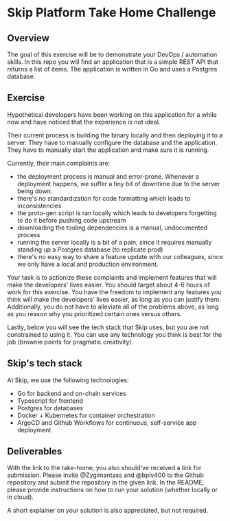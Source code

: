 # Skip Platform Take Home Challenge

## Overview

The goal of this exercise will be to demonstrate your DevOps / automation skills. In this repo you will find
an application that is a simple REST API that returns a list of items. The application is written in Go and 
uses a Postgres database.

## Exercise

Hypothetical developers have been working on this application for a while now and have noticed that the experience 
is not ideal.

Their current process is building the binary locally and then deploying it to a server. They have to manually
configure the database and the application. They have to manually start the application and make sure it is running.

Currently, their main complaints are:
* the deployment process is manual and error-prone. Whenever a deployment happens, we suffer a tiny bit of downtime due to the server being down.
* there's no standardization for code formatting which leads to inconsistencies
* the proto-gen script is ran locally which leads to developers forgetting to do it before pushing code upstream
* downloading the tooling dependencies is a manual, undocumented process
* running the server locally is a bit of a pain, since it requires manually standing up a Postgres database (to replicate prod)
* there's no easy way to share a feature update with our colleagues, since we only have a local and production environment.

Your task is to actionize these complaints and implement features that will make the developers' lives easier.
You should target about 4-6 hours of work for this exercise. You have the freedom to implement any features you think
will make the developers' lives easier, as long as you can justify them. Additionally, you do not have to alleviate all
of the problems above, as long as you reason why you prioritized certain ones versus others.

Lastly, below you will see the tech stack that Skip uses, but you are not constrained to using it. You can use any
technology you think is best for the job (brownie points for pragmatic creativity).

## Skip's tech stack

At Skip, we use the following technologies:
* Go for backend and on-chain services
* Typescript for frontend
* Postgres for databases
* Docker + Kubernetes for container orchestration
* ArgoCD and Github Workflows for continuous, self-service app deployment

## Deliverables

With the link to the take-home, you also should've received a link for submission. 
Please invite @Zygimantass and @bpiv400 to the Github repository and submit the repository in the given link.
In the README, please provide instructions on how to run your solution (whether locally or in cloud).

A short explainer on your solution is also appreciated, but not required.


